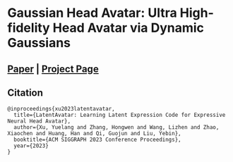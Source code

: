 # Gaussian Head Avatar: Ultra High-fidelity Head Avatar via Dynamic Gaussians
## [Paper](https://arxiv.org/abs/2305.01190) | [Project Page](https://liuyebin.com/latentavatar)


## Citation
```
@inproceedings{xu2023latentavatar,
  title={LatentAvatar: Learning Latent Expression Code for Expressive Neural Head Avatar},
  author={Xu, Yuelang and Zhang, Hongwen and Wang, Lizhen and Zhao, Xiaochen and Huang, Han and Qi, Guojun and Liu, Yebin},
  booktitle={ACM SIGGRAPH 2023 Conference Proceedings},
  year={2023}
}
